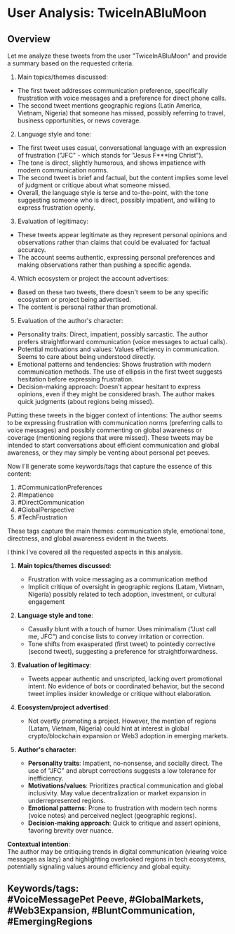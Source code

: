# User Analysis: TwiceInABluMoon

## Overview

<think>
Let me analyze these tweets from the user "TwiceInABluMoon" and provide a summary based on the requested criteria.

1. Main topics/themes discussed:
- The first tweet addresses communication preference, specifically frustration with voice messages and a preference for direct phone calls.
- The second tweet mentions geographic regions (Latin America, Vietnam, Nigeria) that someone has missed, possibly referring to travel, business opportunities, or news coverage.

2. Language style and tone:
- The first tweet uses casual, conversational language with an expression of frustration ("JFC" - which stands for "Jesus F***ing Christ").
- The tone is direct, slightly humorous, and shows impatience with modern communication norms.
- The second tweet is brief and factual, but the content implies some level of judgment or critique about what someone missed.
- Overall, the language style is terse and to-the-point, with the tone suggesting someone who is direct, possibly impatient, and willing to express frustration openly.

3. Evaluation of legitimacy:
- These tweets appear legitimate as they represent personal opinions and observations rather than claims that could be evaluated for factual accuracy.
- The account seems authentic, expressing personal preferences and making observations rather than pushing a specific agenda.

4. Which ecosystem or project the account advertises:
- Based on these two tweets, there doesn't seem to be any specific ecosystem or project being advertised.
- The content is personal rather than promotional.

5. Evaluation of the author's character:
- Personality traits: Direct, impatient, possibly sarcastic. The author prefers straightforward communication (voice messages to actual calls).
- Potential motivations and values: Values efficiency in communication. Seems to care about being understood directly.
- Emotional patterns and tendencies: Shows frustration with modern communication methods. The use of ellipsis in the first tweet suggests hesitation before expressing frustration.
- Decision-making approach: Doesn't appear hesitant to express opinions, even if they might be considered brash. The author makes quick judgments (about regions being missed).

Putting these tweets in the bigger context of intentions:
The author seems to be expressing frustration with communication norms (preferring calls to voice messages) and possibly commenting on global awareness or coverage (mentioning regions that were missed). These tweets may be intended to start conversations about efficient communication and global awareness, or they may simply be venting about personal pet peeves.

Now I'll generate some keywords/tags that capture the essence of this content:

1. #CommunicationPreferences
2. #Impatience
3. #DirectCommunication
4. #GlobalPerspective
5. #TechFrustration

These tags capture the main themes: communication style, emotional tone, directness, and global awareness evident in the tweets.

I think I've covered all the requested aspects in this analysis.
</think>

1. **Main topics/themes discussed**:  
   - Frustration with voice messaging as a communication method  
   - Implicit critique of oversight in geographic regions (Latam, Vietnam, Nigeria) possibly related to tech adoption, investment, or cultural engagement  

2. **Language style and tone**:  
   - Casually blunt with a touch of humor. Uses minimalism ("Just call me, JFC") and concise lists to convey irritation or correction.  
   - Tone shifts from exasperated (first tweet) to pointedly corrective (second tweet), suggesting a preference for straightforwardness.  

3. **Evaluation of legitimacy**:  
   - Tweets appear authentic and unscripted, lacking overt promotional intent. No evidence of bots or coordinated behavior, but the second tweet implies insider knowledge or critique without elaboration.  

4. **Ecosystem/project advertised**:  
   - Not overtly promoting a project. However, the mention of regions (Latam, Vietnam, Nigeria) could hint at interest in global crypto/blockchain expansion or Web3 adoption in emerging markets.  

5. **Author's character**:  
   - **Personality traits**: Impatient, no-nonsense, and socially direct. The use of "JFC" and abrupt corrections suggests a low tolerance for inefficiency.  
   - **Motivations/values**: Prioritizes practical communication and global inclusivity. May value decentralization or market expansion in underrepresented regions.  
   - **Emotional patterns**: Prone to frustration with modern tech norms (voice notes) and perceived neglect (geographic regions).  
   - **Decision-making approach**: Quick to critique and assert opinions, favoring brevity over nuance.  

**Contextual intention**:  
The author may be critiquing trends in digital communication (viewing voice messages as lazy) and highlighting overlooked regions in tech ecosystems, potentially signaling values around efficiency and global equity.  

**Keywords/tags**:  
#VoiceMessagePet Peeve, #GlobalMarkets, #Web3Expansion, #BluntCommunication, #EmergingRegions
---
